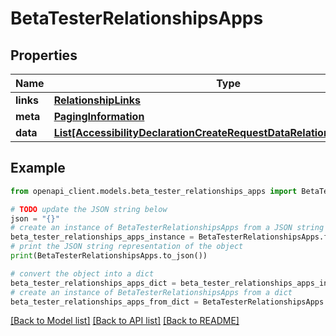 # BetaTesterRelationshipsApps


## Properties

Name | Type | Description | Notes
------------ | ------------- | ------------- | -------------
**links** | [**RelationshipLinks**](RelationshipLinks.md) |  | [optional] 
**meta** | [**PagingInformation**](PagingInformation.md) |  | [optional] 
**data** | [**List[AccessibilityDeclarationCreateRequestDataRelationshipsAppData]**](AccessibilityDeclarationCreateRequestDataRelationshipsAppData.md) |  | [optional] 

## Example

```python
from openapi_client.models.beta_tester_relationships_apps import BetaTesterRelationshipsApps

# TODO update the JSON string below
json = "{}"
# create an instance of BetaTesterRelationshipsApps from a JSON string
beta_tester_relationships_apps_instance = BetaTesterRelationshipsApps.from_json(json)
# print the JSON string representation of the object
print(BetaTesterRelationshipsApps.to_json())

# convert the object into a dict
beta_tester_relationships_apps_dict = beta_tester_relationships_apps_instance.to_dict()
# create an instance of BetaTesterRelationshipsApps from a dict
beta_tester_relationships_apps_from_dict = BetaTesterRelationshipsApps.from_dict(beta_tester_relationships_apps_dict)
```
[[Back to Model list]](../README.md#documentation-for-models) [[Back to API list]](../README.md#documentation-for-api-endpoints) [[Back to README]](../README.md)


